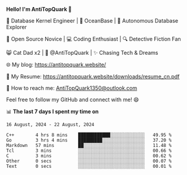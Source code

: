 
**Hello! I'm AntiTopQuark 👋**

🔧 Database Kernel Engineer | 🌊 OceanBase | 🤖 Autonomous Database Explorer

🌱 Open Source Novice | 💻 Coding Enthusiast | 🔍 Detective Fiction Fan

😸 Cat Dad x2 | 🎉 @AntiTopQuark | ✨ Chasing Tech & Dreams

🌐 My blog: https://antitopquark.website/

📄 My Resume: https://antitopquark.website/downloads/resume_cn.pdf

📧 How to reach me: AntiTopQuark1350@outlook.com

Feel free to follow my GitHub and connect with me! 😄

📊 **The last 7 days I spent my time on** 

<!--START_SECTION:waka-->
```text
16 August, 2024 - 22 August, 2024

C++        4 hrs 8 mins    ████████████░░░░░░░░░░░░░   49.95 % 
Go         3 hrs 4 mins    █████████░░░░░░░░░░░░░░░░   37.20 % 
Markdown   57 mins         ██░░░░░░░░░░░░░░░░░░░░░░░   11.48 % 
Tcl        3 mins          ░░░░░░░░░░░░░░░░░░░░░░░░░   00.66 % 
C          3 mins          ░░░░░░░░░░░░░░░░░░░░░░░░░   00.62 % 
Other      0 secs          ░░░░░░░░░░░░░░░░░░░░░░░░░   00.07 % 
Text       0 secs          ░░░░░░░░░░░░░░░░░░░░░░░░░   00.01 %
```
<!--END_SECTION:waka-->



